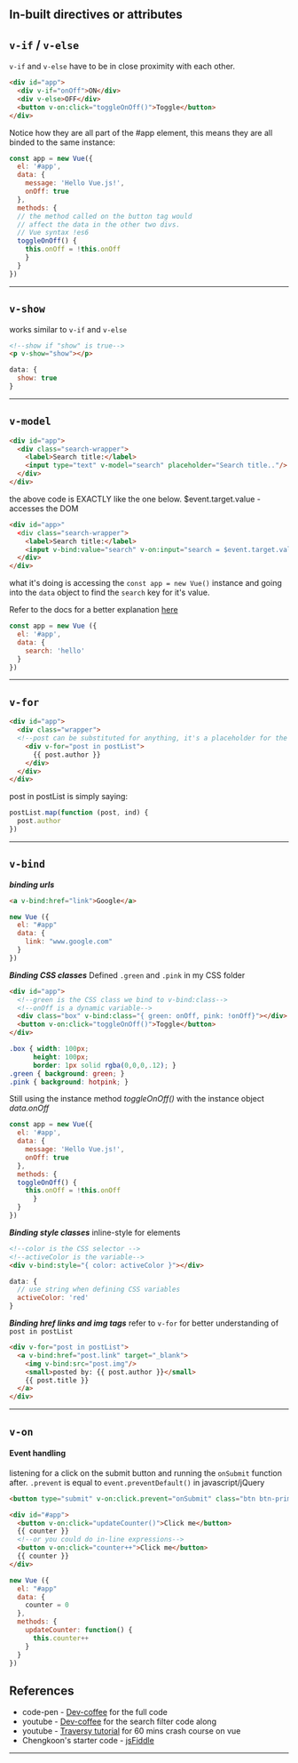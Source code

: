 ## In-built directives or attributes
## `v-if` / `v-else`
`v-if` and `v-else` have to be in close proximity with each other.

```html
<div id="app">
  <div v-if="onOff">ON</div>
  <div v-else>OFF</div>
  <button v-on:click="toggleOnOff()">Toggle</button>
</div>
```
Notice how they are all part of the #app element, this means they are all binded to the same instance:
```js
const app = new Vue({
  el: '#app',
  data: {
    message: 'Hello Vue.js!',
    onOff: true
  },
  methods: {
  // the method called on the button tag would
  // affect the data in the other two divs.
  // Vue syntax !es6
  toggleOnOff() {
  	this.onOff = !this.onOff
    }
  }
})
```
---
## `v-show`
works similar to `v-if` and `v-else`
```html
<!--show if "show" is true-->
<p v-show="show"></p>
```
```js
data: {
  show: true
}
```
---
## `v-model`
```html
<div id="app">
  <div class="search-wrapper">
    <label>Search title:</label>
    <input type="text" v-model="search" placeholder="Search title.."/>
  </div>
</div>
```
the above code is EXACTLY like the one below.
$event.target.value - accesses the DOM
```html
<div id="app>"
  <div class="search-wrapper">
    <label>Search title:</label>
    <input v-bind:value="search" v-on:input="search = $event.target.value" placeholder="Search title">
  </div>
</div>
```
what it's doing is accessing the `const app = new Vue()` instance and going into the `data` object to find the `search` key for it's value.

Refer to the docs for a better explanation [here](https://vuejs.org/v2/guide/forms.html#v-model-with-Components)
```js
const app = new Vue ({
  el: '#app',
  data: {
    search: 'hello'
  }
})
```
---
## `v-for`
```html
<div id="app">
  <div class="wrapper">
  <!--post can be substituted for anything, it's a placeholder for the iteration-->
    <div v-for="post in postList">
      {{ post.author }}
    </div>
  </div>
</div>
```
post in postList is simply saying:
```js
postList.map(function (post, ind) {
  post.author
})
```
---
## `v-bind`
__*binding urls*__
```html
<a v-bind:href="link">Google</a>
```
```js
new Vue ({
  el: "#app"
  data: {
    link: "www.google.com"
  }
})
```
__*Binding CSS classes*__
Defined `.green` and `.pink` in my CSS folder
```html
<div id="app">
  <!--green is the CSS class we bind to v-bind:class-->
  <!--onOff is a dynamic variable-->
  <div class="box" v-bind:class="{ green: onOff, pink: !onOff}"></div>
  <button v-on:click="toggleOnOff()">Toggle</button>
</div>

```
```css
.box { width: 100px;
      height: 100px;
      border: 1px solid rgba(0,0,0,.12); }
.green { background: green; }
.pink { background: hotpink; }
```
Still using the instance method *toggleOnOff()* with the instance object *data.onOff*
```js
const app = new Vue({
  el: '#app',
  data: {
    message: 'Hello Vue.js!',
    onOff: true
  },
  methods: {
  toggleOnOff() {
  	this.onOff = !this.onOff
	  }
  }
})
```
__*Binding style classes*__
inline-style for elements
```html
<!--color is the CSS selector -->
<!--activeColor is the variable-->
<div v-bind:style="{ color: activeColor }"></div>
```
```js
data: {
  // use string when defining CSS variables
  activeColor: 'red'
}
```
__*Binding href links and img tags*__
refer to `v-for` for better understanding of `post in postList`
```html
<div v-for="post in postList">
  <a v-bind:href="post.link" target="_blank">
    <img v-bind:src="post.img"/>
    <small>posted by: {{ post.author }}</small>
    {{ post.title }}
  </a>
</div>
```
---
## `v-on`
#### Event handling
listening for a click on the submit button and running the `onSubmit` function after. `.prevent` is equal to `event.preventDefault()` in javascript/jQuery
```html
<button type="submit" v-on:click.prevent="onSubmit" class="btn btn-primary">Save product</button>
```
```html
<div id="#app">
  <button v-on:click="updateCounter()">Click me</button>
  {{ counter }}
  <!--or you could do in-line expressions-->
  <button v-on:click="counter++">Click me</button>
  {{ counter }}
</div>
```
```js
new Vue ({
  el: "#app"
  data: {
    counter = 0
  },
  methods: {
    updateCounter: function() {
      this.counter++
    }
  }
})
```

## References
* code-pen - [Dev-coffee](http://codepen.io/AndrewThian/pen/QdeOVa) for the full code
* youtube - [Dev-coffee](https://www.youtube.com/watch?v=VPUdtEf3oXI) for the search filter code along
* youtube - [Traversy tutorial](https://www.youtube.com/watch?v=z6hQqgvGI4Y) for 60 mins crash course on vue
* Chengkoon's starter code - [jsFiddle](https://jsfiddle.net/chengkoon/g4ed1hkq/)
---

